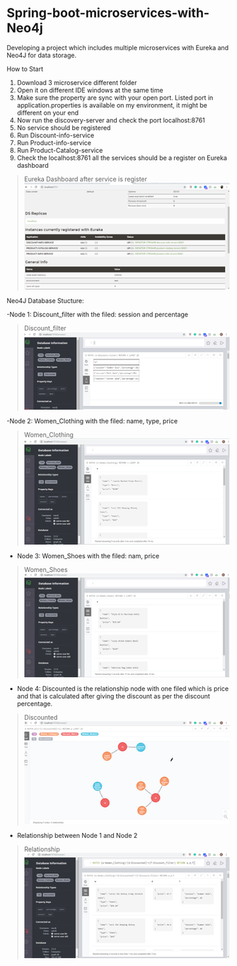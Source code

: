 # Spring-boot-microservices-with-Neo4j
Developing a project which includes multiple microservices with Eureka and Neo4J for data storage.  

How to Start
1. Download 3 microservice different folder
2. Open it on different IDE windows at the same time
3. Make sure the property are sync with your open port. Listed port in application.properties is available on my environment, it might be different on your end
4. Now run the discovery-server and check the port localhost:8761
5. No service should be registered
6. Run Discount-info-service
7. Run Product-info-service
8. Run Product-Catalog-service
9. Check the localhost:8761 all the services should be a register on Eureka dashboard

>Eureka Dashboard after service is register
![Eureka Dashboard after service is register](https://github.com/priyagup/Spring-boot-microservices-with-Neo4j/blob/master/Eureka%20registered%20the%20Instances.PNG)

Neo4J Database Stucture:

-Node 1: Discount_filter with the filed: session and percentage

>Discount_filter
![ Discount_filter](https://github.com/priyagup/Spring-boot-microservices-with-Neo4j/blob/master/Neo4J%20Data/Discount_filter.PNG)

-Node 2: Women_Clothing with the filed: name, type, price 

> Women_Clothing
![ Women_Clothing]( https://github.com/priyagup/Spring-boot-microservices-with-Neo4j/blob/master/Neo4J%20Data/Women_Clothing.PNG)

- Node 3: Women_Shoes with the filed: nam, price

> Women_Shoes
![ Women_Shoes]( https://github.com/priyagup/Spring-boot-microservices-with-Neo4j/blob/master/Neo4J%20Data/Women_Shoes.PNG)

- Node 4: Discounted is the relationship node with one filed which is price and that is calculated after giving the discount as per the discount percentage.

> Discounted
![ Discounted]( https://github.com/priyagup/Spring-boot-microservices-with-Neo4j/blob/master/Neo4J%20Data/Discounted.PNG)


- Relationship between Node 1 and Node 2

> Relationship
![ Relationship]( https://github.com/priyagup/Spring-boot-microservices-with-Neo4j/blob/master/Neo4J%20Data/Relationship.PNG)






